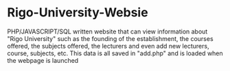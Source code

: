 # Rigo-University-Websie
PHP/JAVASCRIPT/SQL written website that can view information about "Rigo University" such as the founding of the establishment, the courses offered, the subjects offered, the lecturers and even add new lecturers, course, subjects, etc. This data is all saved in "add.php" and is loaded when the webpage is launched

